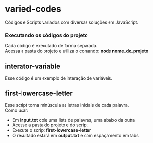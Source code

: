 # varied-codes  
Códigos e Scripts variados com diversas soluções em JavaScript.  
  
### Executando os códigos do projeto  
Cada código é executado de forma separada.  
Acessa a pasta do projeto e utiliza o comando: **node nome_do_projeto**  
  
## interator-variable  
Esse código é um exemplo de interação de variáveis.  
  
## first-lowercase-letter  
Esse script torna minúscula as letras iniciais de cada palavra.  
Como usar:  
- Em **input.txt** cole uma lista de palavras, uma abaixo da outra  
- Acesse a pasta do projeto e do script  
- Execute o script **first-lowercase-letter**  
- O resultado estará em **output.txt**  e com espaçamento em tabs  